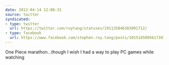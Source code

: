 ```yaml
---
date: 2012-04-14 12:08:31
source: twitter
syndicated:
- type: twitter
  url: https://twitter.com/roytang/statuses/191135846383091712/
- type: facebook
  url: https://www.facebook.com/stephen.roy.tang/posts/10151450956173912
---
```


One Piece marathon...though I wish I had a way to play PC games while watching
